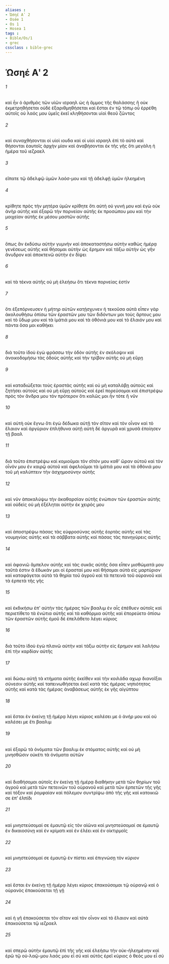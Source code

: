 ```yaml
---
aliases : 
- Ὡσηέ Αʹ 2
- Osée 1
- Os 1
- Hosea 1
tags : 
- Bible/Os/1
- grec
cssclass : bible-grec
---
```


# Ὡσηέ Αʹ 2

###### 1
καὶ ἦν ὁ ἀριθμὸς τῶν υἱῶν ισραηλ ὡς ἡ ἄμμος τῆς θαλάσσης ἣ οὐκ ἐκμετρηθήσεται οὐδὲ ἐξαριθμηθήσεται καὶ ἔσται ἐν τῷ τόπῳ οὗ ἐρρέθη αὐτοῖς οὐ λαός μου ὑμεῖς ἐκεῖ κληθήσονται υἱοὶ θεοῦ ζῶντος
###### 2
καὶ συναχθήσονται οἱ υἱοὶ ιουδα καὶ οἱ υἱοὶ ισραηλ ἐπὶ τὸ αὐτὸ καὶ θήσονται ἑαυτοῖς ἀρχὴν μίαν καὶ ἀναβήσονται ἐκ τῆς γῆς ὅτι μεγάλη ἡ ἡμέρα τοῦ ιεζραελ
###### 3
εἴπατε τῷ ἀδελφῷ ὑμῶν λαόσ-μου καὶ τῇ ἀδελφῇ ὑμῶν ἠλεημένη
###### 4
κρίθητε πρὸς τὴν μητέρα ὑμῶν κρίθητε ὅτι αὐτὴ οὐ γυνή μου καὶ ἐγὼ οὐκ ἀνὴρ αὐτῆς καὶ ἐξαρῶ τὴν πορνείαν αὐτῆς ἐκ προσώπου μου καὶ τὴν μοιχείαν αὐτῆς ἐκ μέσου μαστῶν αὐτῆς
###### 5
ὅπως ἂν ἐκδύσω αὐτὴν γυμνὴν καὶ ἀποκαταστήσω αὐτὴν καθὼς ἡμέρᾳ γενέσεως αὐτῆς καὶ θήσομαι αὐτὴν ὡς ἔρημον καὶ τάξω αὐτὴν ὡς γῆν ἄνυδρον καὶ ἀποκτενῶ αὐτὴν ἐν δίψει
###### 6
καὶ τὰ τέκνα αὐτῆς οὐ μὴ ἐλεήσω ὅτι τέκνα πορνείας ἐστίν
###### 7
ὅτι ἐξεπόρνευσεν ἡ μήτηρ αὐτῶν κατῄσχυνεν ἡ τεκοῦσα αὐτά εἶπεν γάρ ἀκολουθήσω ὀπίσω τῶν ἐραστῶν μου τῶν διδόντων μοι τοὺς ἄρτους μου καὶ τὸ ὕδωρ μου καὶ τὰ ἱμάτιά μου καὶ τὰ ὀθόνιά μου καὶ τὸ ἔλαιόν μου καὶ πάντα ὅσα μοι καθήκει
###### 8
διὰ τοῦτο ἰδοὺ ἐγὼ φράσσω τὴν ὁδὸν αὐτῆς ἐν σκόλοψιν καὶ ἀνοικοδομήσω τὰς ὁδοὺς αὐτῆς καὶ τὴν τρίβον αὐτῆς οὐ μὴ εὕρῃ
###### 9
καὶ καταδιώξεται τοὺς ἐραστὰς αὐτῆς καὶ οὐ μὴ καταλάβῃ αὐτούς καὶ ζητήσει αὐτοὺς καὶ οὐ μὴ εὕρῃ αὐτούς καὶ ἐρεῖ πορεύσομαι καὶ ἐπιστρέψω πρὸς τὸν ἄνδρα μου τὸν πρότερον ὅτι καλῶς μοι ἦν τότε ἢ νῦν
###### 10
καὶ αὐτὴ οὐκ ἔγνω ὅτι ἐγὼ δέδωκα αὐτῇ τὸν σῖτον καὶ τὸν οἶνον καὶ τὸ ἔλαιον καὶ ἀργύριον ἐπλήθυνα αὐτῇ αὐτὴ δὲ ἀργυρᾶ καὶ χρυσᾶ ἐποίησεν τῇ βααλ
###### 11
διὰ τοῦτο ἐπιστρέψω καὶ κομιοῦμαι τὸν σῖτόν μου καθ' ὥραν αὐτοῦ καὶ τὸν οἶνόν μου ἐν καιρῷ αὐτοῦ καὶ ἀφελοῦμαι τὰ ἱμάτιά μου καὶ τὰ ὀθόνιά μου τοῦ μὴ καλύπτειν τὴν ἀσχημοσύνην αὐτῆς
###### 12
καὶ νῦν ἀποκαλύψω τὴν ἀκαθαρσίαν αὐτῆς ἐνώπιον τῶν ἐραστῶν αὐτῆς καὶ οὐδεὶς οὐ μὴ ἐξέληται αὐτὴν ἐκ χειρός μου
###### 13
καὶ ἀποστρέψω πάσας τὰς εὐφροσύνας αὐτῆς ἑορτὰς αὐτῆς καὶ τὰς νουμηνίας αὐτῆς καὶ τὰ σάββατα αὐτῆς καὶ πάσας τὰς πανηγύρεις αὐτῆς
###### 14
καὶ ἀφανιῶ ἄμπελον αὐτῆς καὶ τὰς συκᾶς αὐτῆς ὅσα εἶπεν μισθώματά μου ταῦτά ἐστιν ἃ ἔδωκάν μοι οἱ ἐρασταί μου καὶ θήσομαι αὐτὰ εἰς μαρτύριον καὶ καταφάγεται αὐτὰ τὰ θηρία τοῦ ἀγροῦ καὶ τὰ πετεινὰ τοῦ οὐρανοῦ καὶ τὰ ἑρπετὰ τῆς γῆς
###### 15
καὶ ἐκδικήσω ἐπ' αὐτὴν τὰς ἡμέρας τῶν βααλιμ ἐν αἷς ἐπέθυεν αὐτοῖς καὶ περιετίθετο τὰ ἐνώτια αὐτῆς καὶ τὰ καθόρμια αὐτῆς καὶ ἐπορεύετο ὀπίσω τῶν ἐραστῶν αὐτῆς ἐμοῦ δὲ ἐπελάθετο λέγει κύριος
###### 16
διὰ τοῦτο ἰδοὺ ἐγὼ πλανῶ αὐτὴν καὶ τάξω αὐτὴν εἰς ἔρημον καὶ λαλήσω ἐπὶ τὴν καρδίαν αὐτῆς
###### 17
καὶ δώσω αὐτῇ τὰ κτήματα αὐτῆς ἐκεῖθεν καὶ τὴν κοιλάδα αχωρ διανοῖξαι σύνεσιν αὐτῆς καὶ ταπεινωθήσεται ἐκεῖ κατὰ τὰς ἡμέρας νηπιότητος αὐτῆς καὶ κατὰ τὰς ἡμέρας ἀναβάσεως αὐτῆς ἐκ γῆς αἰγύπτου
###### 18
καὶ ἔσται ἐν ἐκείνῃ τῇ ἡμέρᾳ λέγει κύριος καλέσει με ὁ ἀνήρ μου καὶ οὐ καλέσει με ἔτι βααλιμ
###### 19
καὶ ἐξαρῶ τὰ ὀνόματα τῶν βααλιμ ἐκ στόματος αὐτῆς καὶ οὐ μὴ μνησθῶσιν οὐκέτι τὰ ὀνόματα αὐτῶν
###### 20
καὶ διαθήσομαι αὐτοῖς ἐν ἐκείνῃ τῇ ἡμέρᾳ διαθήκην μετὰ τῶν θηρίων τοῦ ἀγροῦ καὶ μετὰ τῶν πετεινῶν τοῦ οὐρανοῦ καὶ μετὰ τῶν ἑρπετῶν τῆς γῆς καὶ τόξον καὶ ῥομφαίαν καὶ πόλεμον συντρίψω ἀπὸ τῆς γῆς καὶ κατοικιῶ σε ἐπ' ἐλπίδι
###### 21
καὶ μνηστεύσομαί σε ἐμαυτῷ εἰς τὸν αἰῶνα καὶ μνηστεύσομαί σε ἐμαυτῷ ἐν δικαιοσύνῃ καὶ ἐν κρίματι καὶ ἐν ἐλέει καὶ ἐν οἰκτιρμοῖς
###### 22
καὶ μνηστεύσομαί σε ἐμαυτῷ ἐν πίστει καὶ ἐπιγνώσῃ τὸν κύριον
###### 23
καὶ ἔσται ἐν ἐκείνῃ τῇ ἡμέρᾳ λέγει κύριος ἐπακούσομαι τῷ οὐρανῷ καὶ ὁ οὐρανὸς ἐπακούσεται τῇ γῇ
###### 24
καὶ ἡ γῆ ἐπακούσεται τὸν σῖτον καὶ τὸν οἶνον καὶ τὸ ἔλαιον καὶ αὐτὰ ἐπακούσεται τῷ ιεζραελ
###### 25
καὶ σπερῶ αὐτὴν ἐμαυτῷ ἐπὶ τῆς γῆς καὶ ἐλεήσω τὴν οὐκ-ἠλεημένην καὶ ἐρῶ τῷ οὐ-λαῷ-μου λαός μου εἶ σύ καὶ αὐτὸς ἐρεῖ κύριος ὁ θεός μου εἶ σύ
